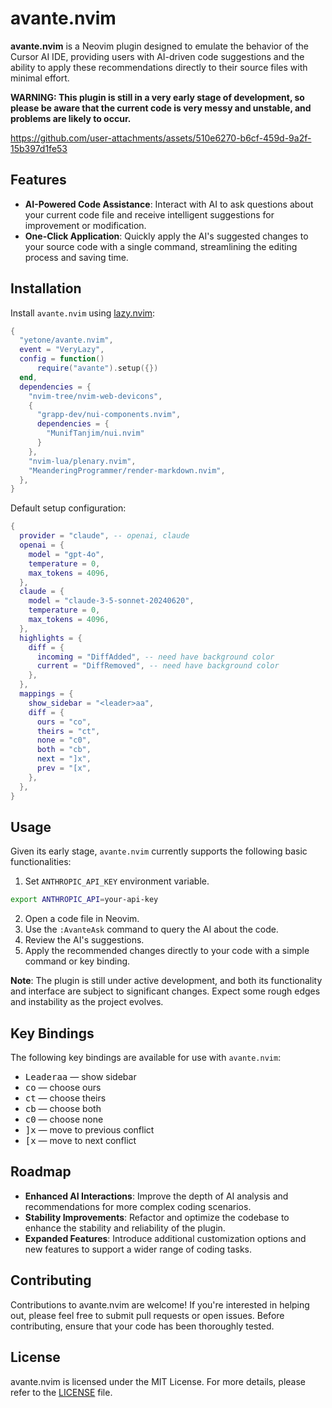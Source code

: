 # avante.nvim

**avante.nvim** is a Neovim plugin designed to emulate the behavior of the Cursor AI IDE, providing users with AI-driven code suggestions and the ability to apply these recommendations directly to their source files with minimal effort.


**WARNING: This plugin is still in a very early stage of development, so please be aware that the current code is very messy and unstable, and problems are likely to occur.**


https://github.com/user-attachments/assets/510e6270-b6cf-459d-9a2f-15b397d1fe53



## Features

- **AI-Powered Code Assistance**: Interact with AI to ask questions about your current code file and receive intelligent suggestions for improvement or modification.
- **One-Click Application**: Quickly apply the AI's suggested changes to your source code with a single command, streamlining the editing process and saving time.

## Installation

Install `avante.nvim` using [lazy.nvim](https://github.com/folke/lazy.nvim):

```lua
{
  "yetone/avante.nvim",
  event = "VeryLazy",
  config = function()
      require("avante").setup({})
  end,
  dependencies = {
    "nvim-tree/nvim-web-devicons",
    {
      "grapp-dev/nui-components.nvim",
      dependencies = {
        "MunifTanjim/nui.nvim"
      }
    },
    "nvim-lua/plenary.nvim",
    "MeanderingProgrammer/render-markdown.nvim",
  },
}
```

Default setup configuration:

```lua
{
  provider = "claude", -- openai, claude
  openai = {
    model = "gpt-4o",
    temperature = 0,
    max_tokens = 4096,
  },
  claude = {
    model = "claude-3-5-sonnet-20240620",
    temperature = 0,
    max_tokens = 4096,
  },
  highlights = {
    diff = {
      incoming = "DiffAdded", -- need have background color
      current = "DiffRemoved", -- need have background color
    },
  },
  mappings = {
    show_sidebar = "<leader>aa",
    diff = {
      ours = "co",
      theirs = "ct",
      none = "c0",
      both = "cb",
      next = "]x",
      prev = "[x",
    },
  },
}
```

## Usage

Given its early stage, `avante.nvim` currently supports the following basic functionalities:

1. Set `ANTHROPIC_API_KEY` environment variable.
```sh
export ANTHROPIC_API=your-api-key
```
2. Open a code file in Neovim.
3. Use the `:AvanteAsk` command to query the AI about the code.
4. Review the AI's suggestions.
5. Apply the recommended changes directly to your code with a simple command or key binding.

**Note**: The plugin is still under active development, and both its functionality and interface are subject to significant changes. Expect some rough edges and instability as the project evolves.

## Key Bindings

The following key bindings are available for use with `avante.nvim`:

- <kbd>Leader</kbd><kbd>a</kbd><kbd>a</kbd> — show sidebar
- <kbd>c</kbd><kbd>o</kbd> — choose ours
- <kbd>c</kbd><kbd>t</kbd> — choose theirs
- <kbd>c</kbd><kbd>b</kbd> — choose both
- <kbd>c</kbd><kbd>0</kbd> — choose none
- <kbd>]</kbd><kbd>x</kbd> — move to previous conflict
- <kbd>[</kbd><kbd>x</kbd> — move to next conflict

## Roadmap

- **Enhanced AI Interactions**: Improve the depth of AI analysis and recommendations for more complex coding scenarios.
- **Stability Improvements**: Refactor and optimize the codebase to enhance the stability and reliability of the plugin.
- **Expanded Features**: Introduce additional customization options and new features to support a wider range of coding tasks.

## Contributing

Contributions to avante.nvim are welcome! If you're interested in helping out, please feel free to submit pull requests or open issues. Before contributing, ensure that your code has been thoroughly tested.

## License

avante.nvim is licensed under the MIT License. For more details, please refer to the [LICENSE](./LICENSE) file.
